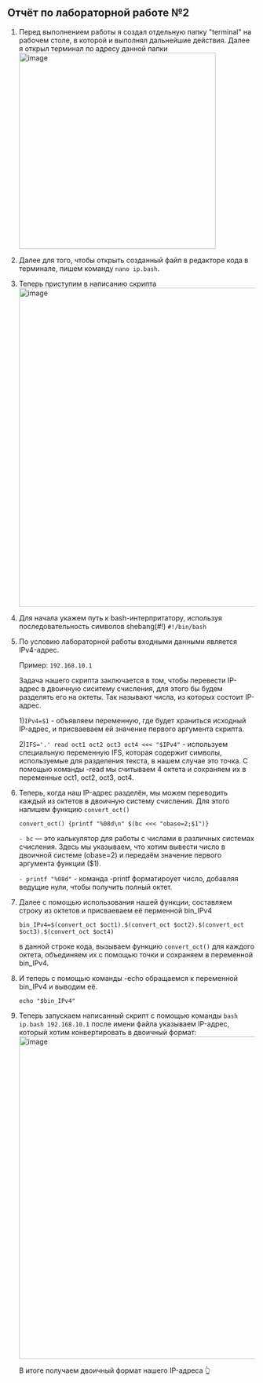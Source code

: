 ## Отчёт по лабораторной работе №2
1. Перед выполнением работы я создал отдельную папку "terminal" на рабочем столе, в которой и выполнял дальнейшие действия.
   Далее я открыл терминал по адресу данной папки
   <img width="400" alt="image" src="https://github.com/user-attachments/assets/54e19283-716f-4672-8c1a-9301caec15c7">
2. Далее для того, чтобы открыть созданный файл в редакторе кода в терминале, пишем команду  `nano ip.bash`.
3. Теперь приступим в написанию скрипта
   <img width="650" alt="image" src="https://github.com/user-attachments/assets/57abdcc3-aee7-4aa5-9648-355afb8d9911">
4. Для начала укажем путь к bash-интерпритатору, используя последовательность символов shebang(#!)  `#!/bin/bash`
5. По условию лабораторной работы входными данными является IPv4-адрес.
   
   Пример: `192.168.10.1`
   
   Задача нашего скрипта заключается в том, чтобы перевести IP-адрес в двоичную сиситему счисления, для этого бы будем разделять его на октеты.
   Так называют числа, из которых состоит IP-адрес.

   1)`IPv4=$1` - объявляем переменную, где будет храниться исходный IP-адрес, и присваеваем ей значение первого аргумента скрипта.
   
   2)`IFS='.' read oct1 oct2 oct3 oct4 <<< "$IPv4"` - используем специальную переменную IFS, которая содержит символы, используемые для разделения текста, в нашем случае это точка.
   С помощью команды -read мы считываем 4 октета и сохраняем их в переменные oct1, oct2, oct3, oct4.
6. Теперь, когда наш IP-адрес разделён, мы можем переводить каждый из октетов в двоичную систему счисления. Для этого напишем функцию `convert_oct()`

   `convert_oct() {printf "%08d\n" $(bc <<< "obase=2;$1")}`
   
   `- bc` — это калькулятор для работы с числами в различных системах счисления. Здесь мы указываем, что хотим вывести число в двоичной системе (obase=2) и передаём значение первого аргумента функции ($1).

   `- printf "%08d"` - команда -printf форматироует число, добавляя ведущие нули, чтобы получить полный октет.

7. Далее с помощью использования нашей функции, составляем строку из октетов и присваеваем её перменной bin_IPv4

   `bin_IPv4=$(convert_oct $oct1).$(convert_oct $oct2).$(convert_oct $oct3).$(convert_oct $oct4)`
   
   в данной строке кода, вызываем функцию `convert_oct()` для каждого октета, объединяем их с помощью точки и сохраняем в переменной bin_IPv4.
8. И теперь с помощью команды -echo обращаемся к переменной bin_IPv4 и выводим её.

   `echo "$bin_IPv4"`
   
9. Теперь запускаем написанный скрипт с помощью команды `bash ip.bash 192.168.10.1` после имени файла указываем IP-адрес, который хотим конвертировать в двоичный формат:
    <img width="657" alt="image" src="https://github.com/user-attachments/assets/5eb49bb0-5802-420d-b4f3-d3ce4f81f798">
    
    В итоге получаем двоичный формат нашего IP-адреса 👆
